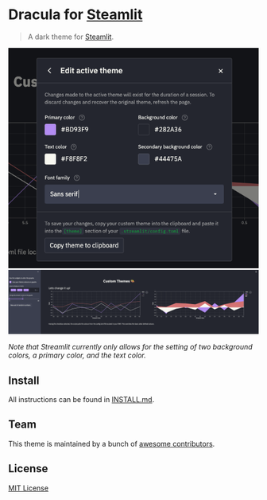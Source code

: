# Dracula for [Steamlit](http://https://streamlit.io/)

> A dark theme for [Steamlit](http://https://streamlit.io/).

![Screenshot1](./screenshot.png)
![Screenshot2](./screenshot2.png)

*Note that Streamlit currently only allows for the setting of two background colors, a primary color, and the text color.*

## Install

All instructions can be found in [INSTALL.md](./INSTALL.md).

## Team

This theme is maintained by a bunch of [awesome contributors](https://github.com/dracula/).

## License

[MIT License](./LICENSE)
